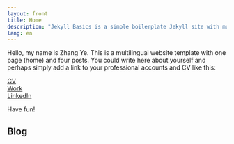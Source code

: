 ```yaml
---
layout: front
title: Home
description: "Jekyll Basics is a simple boilerplate Jekyll site with multilingual support."
lang: en
---
```


Hello, my name is Zhang Ye. This is a multilingual website template with one page (home) and four posts. You could write here about yourself and perhaps simply add a link to your professional accounts and CV like this:

[CV](https://khofstadter.info/assets/doc/K-Hofstader-CV-general-2019.pdf)   
[Work](https://www.anglia.ac.uk/people/krisztian-hofstadter)   
[LinkedIn](https://www.linkedin.com/in/ye-zhang-191015177)

Have fun!

## Blog
